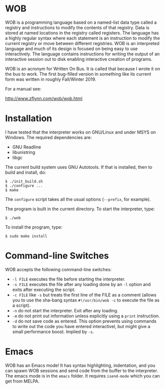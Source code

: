 # WOB

WOB is a programming language based on a named-list data type called a registry and instructions to modify the contents of that registry.  Data is stored at named locations in the registry called registers.  The language has a highly regular syntax where each statement is an instruction to modify the current registry or move between different registries. WOB is an interpreted language and much of its design is focused on being easy to use interactively.  The language contains instructions for writing the output of an interactive session out to disk enabling interactive creation of programs.

WOB is an acronym for Written On Bus. It is called that because I wrote it on the bus to work. The first bug-filled version in something like its current form was written in roughly Fall/Winter 2019.

For a manual see: 

http://www.zflynn.com/wob/wob.html 


# Installation

I have tested that the interpreter works on GNU/Linux and under MSYS
on Windows. The required dependencies are:

- GNU Readline 
- libunistring
- libgc

The current build system uses GNU Autotools. If that is installed,
then to build and install, do:

```
$ ./init_build.sh
$ ./configure ...
$ make
```

The `configure` script takes all the usual options (`--prefix`, for example).

The program is built in the current directory. To start the interpreter, type:
```
$ ./wob
```

To install the program, type:
```
$ sudo make install
```

# Command-line Switches

WOB accepts the following command-line switches:

- `-l FILE` executes the file before starting the interpreter.
- `-s FILE` executes the file after any loading done by an `-l` option and exits after executing the script.
- `-c FILE` like `-s` but treats the first line of the FILE as a comment (allows you to use the sha-bang syntax `#!/usr/bin/wob -c` to execute the file as a script).
- `-n` do not start the interpreter. Exit after any loading.
- `-m` do not print out information unless explicitly using a `print` instruction.
- `-d` do not save code as entered. This option prevents using commands to write out the code you have entered interactivel, but might give a small performance boost. Implied by `-s`.

# Emacs

WOB has an Emacs mode! It has syntax highlighting, indentation, and you can spawn WOB sessions and send code from the buffer to the interpreter. The emacs mode is in the `emacs` folder. It requires `isend-mode` which you can get from MELPA.




